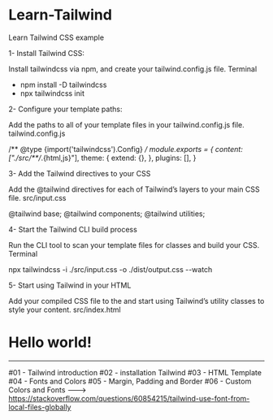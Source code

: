 # Learn-Tailwind
Learn Tailwind CSS example


1- Install Tailwind CSS:

Install tailwindcss via npm, and create your tailwind.config.js file.
Terminal

- npm install -D tailwindcss
- npx tailwindcss init

2- Configure your template paths:

Add the paths to all of your template files in your tailwind.config.js file.
tailwind.config.js

/** @type {import('tailwindcss').Config} */
module.exports = {
  content: ["./src/**/*.{html,js}"],
  theme: {
    extend: {},
  },
  plugins: [],
}

3- Add the Tailwind directives to your CSS

Add the @tailwind directives for each of Tailwind’s layers to your main CSS file.
src/input.css

@tailwind base;
@tailwind components;
@tailwind utilities;

4- Start the Tailwind CLI build process

Run the CLI tool to scan your template files for classes and build your CSS.
Terminal

npx tailwindcss -i ./src/input.css -o ./dist/output.css --watch


5- Start using Tailwind in your HTML

Add your compiled CSS file to the <head> and start using Tailwind’s utility classes to style your content.
src/index.html

<!doctype html>
<html>
<head>
  <meta charset="UTF-8">
  <meta name="viewport" content="width=device-width, initial-scale=1.0">
  <link href="./output.css" rel="stylesheet">
</head>
<body>
  <h1 class="text-3xl font-bold underline">
    Hello world!
  </h1>
</body>
</html>


-------------------------
#01 - Tailwind introduction
#02 - installation Tailwind
#03 - HTML Template
#04 - Fonts and Colors
#05 - Margin, Padding and Border
#06 - Custom Colors and Fonts   --->  https://stackoverflow.com/questions/60854215/tailwind-use-font-from-local-files-globally 